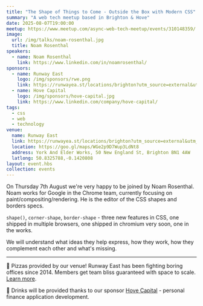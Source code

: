 ```yaml
---
title: "The Shape of Things to Come - Outside the Box with Modern CSS"
summary: "A web tech meetup based in Brighton & Hove"
date: 2025-08-07T19:00:00
meetup: https://www.meetup.com/async-web-tech-meetup/events/310148359/
image:
  url: /img/talks/noam-rosenthal.jpg
  title: Noam Rosenthal
speakers:
  - name: Noam Rosenthal
    link: https://www.linkedin.com/in/noamrosenthal/
sponsors:
  - name: Runway East
    logo: /img/sponsors/rwe.png
    link: https://runwayea.st/locations/brighton?utm_source=external&utm_medium=event&utm_campaign=sponsorship
  - name: Hove Capital
    logo: /img/sponsors/hove-capital.jpg
    link: https://www.linkedin.com/company/hove-capital/
tags:
  - css
  - web
  - technology
venue:
  name: Runway East
  link: https://runwayea.st/locations/brighton?utm_source=external&utm_medium=event&utm_campaign=sponsorship
  location: https://goo.gl/maps/WGe2p9D7Wup3LdNt8
  address: York And Elder Works, 50 New England St, Brighton BN1 4AW
  latlong: 50.8325788,-0.1420808
layout: event.hbs
collection: events
---
```


On Thursday 7th August we're very happy to be joined by Noam Rosenthal. Noam works for Google in the Chrome team, currently focusing on paint/compositing/rendering. He is the editor of the CSS shapes and borders specs.

`shape()`, `corner-shape`, `border-shape` - three new features in CSS, one shipped in multiple browsers, one shipped in chromium very soon, one in the works.

We will understand what ideas they help express, how they work, how they complement each other and what's missing.

---

🍕 Pizzas provided by our venue! Runway East has been fighting boring offices since 2014. Members get team bliss guaranteed with space to scale. [Learn more](https://runwayea.st/locations/brighton?utm_source=external&utm_medium=event&utm_campaign=sponsorship).

🍻 Drinks will be provided thanks to our sponsor [Hove Capital](https://www.linkedin.com/company/hove-capital/) - personal finance application development.

[meetup]: https://www.meetup.com/async-web-tech-meetup/events/310148359/
